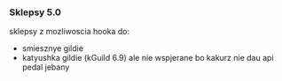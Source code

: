 ### Sklepsy 5.0
sklepsy z mozliwoscia hooka do:
- smiesznye gildie
- katyushka gildie (kGuild 6.9) ale nie wspjerane bo kakurz nie dau api pedal jebany
